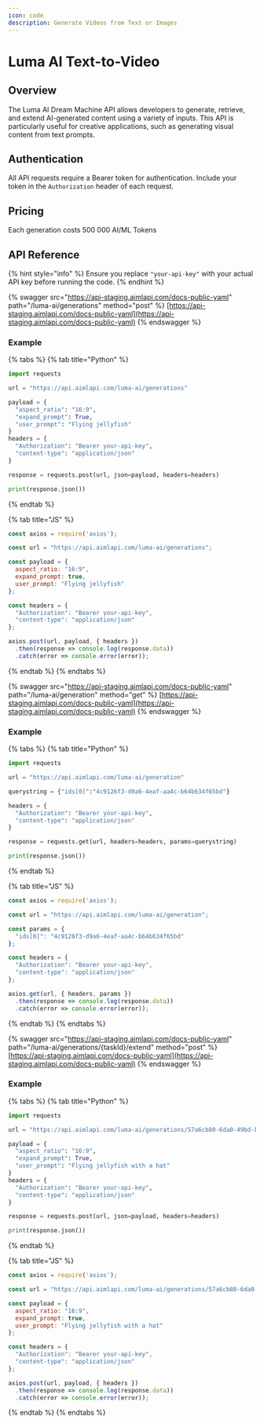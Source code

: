 ```yaml
---
icon: code
description: Generate Videos from Text or Images
---
```


# Luma AI Text-to-Video

## Overview

The Luma AI Dream Machine API allows developers to generate, retrieve, and extend AI-generated content using a variety of inputs. This API is particularly useful for creative applications, such as generating visual content from text prompts.

## Authentication

All API requests require a Bearer token for authentication. Include your token in the `Authorization` header of each request.

## Pricing

Each generation costs 500 000 AI/ML Tokens

## API Reference

{% hint style="info" %}
Ensure you replace `"your-api-key"` with your actual API key before running the code.
{% endhint %}

{% swagger src="https://api-staging.aimlapi.com/docs-public-yaml" path="/luma-ai/generations" method="post" %}
[https://api-staging.aimlapi.com/docs-public-yaml](https://api-staging.aimlapi.com/docs-public-yaml)
{% endswagger %}

### Example

{% tabs %}
{% tab title="Python" %}
```python
import requests

url = "https://api.aimlapi.com/luma-ai/generations"

payload = {
  "aspect_ratio": "16:9",
  "expand_prompt": True,
  "user_prompt": "Flying jellyfish"
}
headers = {
  "Authorization": "Bearer your-api-key",
  "content-type": "application/json"
}

response = requests.post(url, json=payload, headers=headers)

print(response.json())

```
{% endtab %}

{% tab title="JS" %}
```javascript
const axios = require('axios');

const url = "https://api.aimlapi.com/luma-ai/generations";

const payload = {
  aspect_ratio: "16:9",
  expand_prompt: true,
  user_prompt: "Flying jellyfish"
};

const headers = {
  "Authorization": "Bearer your-api-key",
  "content-type": "application/json"
};

axios.post(url, payload, { headers })
  .then(response => console.log(response.data))
  .catch(error => console.error(error));

```
{% endtab %}
{% endtabs %}

{% swagger src="https://api-staging.aimlapi.com/docs-public-yaml" path="/luma-ai/generation" method="get" %}
[https://api-staging.aimlapi.com/docs-public-yaml](https://api-staging.aimlapi.com/docs-public-yaml)
{% endswagger %}

### Example

{% tabs %}
{% tab title="Python" %}
```python
import requests

url = "https://api.aimlapi.com/luma-ai/generation"

querystring = {"ids[0]":"4c9126f3-d9a6-4eaf-aa4c-b64b634f65bd"}

headers = {
  "Authorization": "Bearer your-api-key",
  "content-type": "application/json"
}

response = requests.get(url, headers=headers, params=querystring)

print(response.json())

```
{% endtab %}

{% tab title="JS" %}
```javascript
const axios = require('axios');

const url = "https://api.aimlapi.com/luma-ai/generation";

const params = {
  "ids[0]": "4c9126f3-d9a6-4eaf-aa4c-b64b634f65bd"
};

const headers = {
  "Authorization": "Bearer your-api-key",
  "content-type": "application/json"
};

axios.get(url, { headers, params })
  .then(response => console.log(response.data))
  .catch(error => console.error(error));

```
{% endtab %}
{% endtabs %}

{% swagger src="https://api-staging.aimlapi.com/docs-public-yaml" path="/luma-ai/generations/{taskId}/extend" method="post" %}
[https://api-staging.aimlapi.com/docs-public-yaml](https://api-staging.aimlapi.com/docs-public-yaml)
{% endswagger %}

### Example

{% tabs %}
{% tab title="Python" %}
```python
import requests

url = "https://api.aimlapi.com/luma-ai/generations/57a6cb80-6da0-49bd-b29a-3f089b9e55e4/extend"

payload = {
  "aspect_ratio": "16:9",
  "expand_prompt": True,
  "user_prompt": "Flying jellyfish with a hat"
}
headers = {
  "Authorization": "Bearer your-api-key",
  "content-type": "application/json"
}

response = requests.post(url, json=payload, headers=headers)

print(response.json())

```
{% endtab %}

{% tab title="JS" %}
```javascript
const axios = require('axios');

const url = "https://api.aimlapi.com/luma-ai/generations/57a6cb80-6da0-49bd-b29a-3f089b9e55e4/extend";

const payload = {
  aspect_ratio: "16:9",
  expand_prompt: true,
  user_prompt: "Flying jellyfish with a hat"
};

const headers = {
  "Authorization": "Bearer your-api-key",
  "content-type": "application/json"
};

axios.post(url, payload, { headers })
  .then(response => console.log(response.data))
  .catch(error => console.error(error));

```
{% endtab %}
{% endtabs %}
